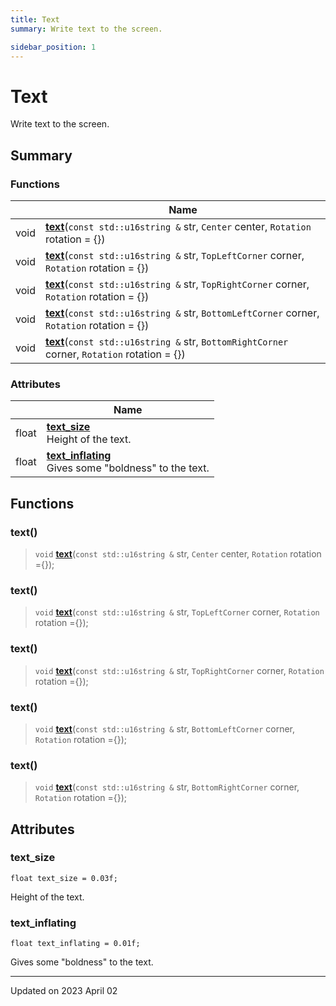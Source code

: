 ```yaml
---
title: Text
summary: Write text to the screen. 

sidebar_position: 1
---
```


# Text

Write text to the screen. 

## Summary

### Functions

|                | Name           |
| -------------- | -------------- |
| void | **[text](/reference/text#text)**(`const std::u16string &` str, `Center` center, `Rotation` rotation = {}) |
| void | **[text](/reference/text#text)**(`const std::u16string &` str, `TopLeftCorner` corner, `Rotation` rotation = {}) |
| void | **[text](/reference/text#text)**(`const std::u16string &` str, `TopRightCorner` corner, `Rotation` rotation = {}) |
| void | **[text](/reference/text#text)**(`const std::u16string &` str, `BottomLeftCorner` corner, `Rotation` rotation = {}) |
| void | **[text](/reference/text#text)**(`const std::u16string &` str, `BottomRightCorner` corner, `Rotation` rotation = {}) |

### Attributes

|                | Name           |
| -------------- | -------------- |
| float | **[text_size](/reference/text#text_size)** <br/>Height of the text.  |
| float | **[text_inflating](/reference/text#text_inflating)** <br/>Gives some "boldness" to the text.  |


## Functions

### text()

> `void` **[text](/reference/text#text)**(`const std::u16string &` str, `Center` center, `Rotation` rotation ={});



### text()

> `void` **[text](/reference/text#text)**(`const std::u16string &` str, `TopLeftCorner` corner, `Rotation` rotation ={});



### text()

> `void` **[text](/reference/text#text)**(`const std::u16string &` str, `TopRightCorner` corner, `Rotation` rotation ={});



### text()

> `void` **[text](/reference/text#text)**(`const std::u16string &` str, `BottomLeftCorner` corner, `Rotation` rotation ={});



### text()

> `void` **[text](/reference/text#text)**(`const std::u16string &` str, `BottomRightCorner` corner, `Rotation` rotation ={});




## Attributes

### text_size

```
float text_size = 0.03f;
```

Height of the text. 

### text_inflating

```
float text_inflating = 0.01f;
```

Gives some "boldness" to the text. 




-------------------------------

Updated on 2023 April 02